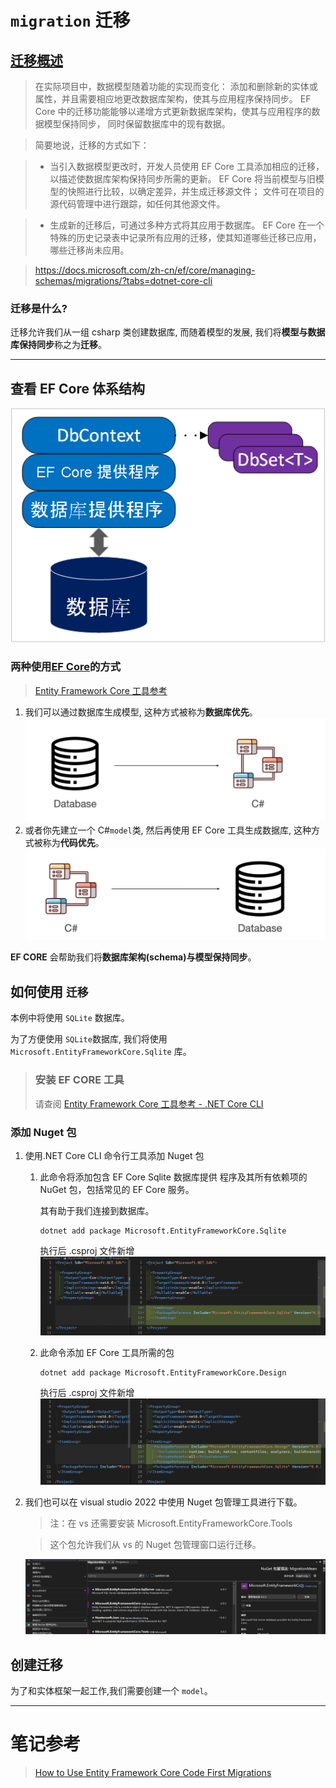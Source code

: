 # `migration` 迁移

## [迁移概述](https://docs.microsoft.com/zh-cn/ef/core/managing-schemas/migrations/?tabs=dotnet-core-cli)

> 在实际项目中，数据模型随着功能的实现而变化：
添加和删除新的实体或属性，并且需要相应地更改数据库架构，使其与应用程序保持同步。 
EF Core 中的迁移功能能够以递增方式更新数据库架构，使其与应用程序的数据模型保持同步，
同时保留数据库中的现有数据。

> 简要地说，迁移的方式如下：

> - 当引入数据模型更改时，开发人员使用 EF Core 工具添加相应的迁移，以描述使数据库架构保持同步所需的更新。
EF Core 将当前模型与旧模型的快照进行比较，以确定差异，并生成迁移源文件；
文件可在项目的源代码管理中进行跟踪，如任何其他源文件。

> - 生成新的迁移后，可通过多种方式将其应用于数据库。 
EF Core 在一个特殊的历史记录表中记录所有应用的迁移，使其知道哪些迁移已应用，哪些迁移尚未应用。

> https://docs.microsoft.com/zh-cn/ef/core/managing-schemas/migrations/?tabs=dotnet-core-cli

### 迁移是什么?

迁移允许我们从一组 csharp 类创建数据库, 而随着模型的发展, 我们将**模型与数据库保持同步**称之为**迁移**。

---

## 查看 EF Core 体系结构

![EF Core 体系结构](./images/EF-Core-Schema.bmp)

### 两种使用[EF Core](https://docs.microsoft.com/zh-cn/ef/core/)的方式

> [Entity Framework Core 工具参考](https://docs.microsoft.com/zh-cn/ef/core/cli/)

1. 我们可以通过数据库生成模型, 这种方式被称为**数据库优先**。
   ![数据库优先](./images/database-first.png)
2. 或者你先建立一个 C#`model`类, 然后再使用 EF Core 工具生成数据库, 这种方式被称为**代码优先**。
   ![代码优先](./images/code-first.png)

**EF CORE** 会帮助我们将**数据库架构(schema)与模型保持同步**。

## 如何使用 `迁移`

本例中将使用 `SQLite` 数据库。

为了方便使用 `SQLite`数据库, 我们将使用 `Microsoft.EntityFrameworkCore.Sqlite` 库。

> ### 安装 EF CORE 工具
>
> 请查阅 [Entity Framework Core 工具参考 - .NET Core CLI](https://docs.microsoft.com/zh-cn/ef/core/cli/dotnet)

### 添加 Nuget 包

1. 使用.NET Core CLI 命令行工具添加 Nuget 包

   1. 此命令将添加包含 EF Core Sqlite 数据库提供 程序及其所有依赖项的 NuGet 包，包括常见的 EF Core 服务。

      其有助于我们连接到数据库。

      ```.NET Core CLI
      dotnet add package Microsoft.EntityFrameworkCore.Sqlite
      ```

      执行后 .csproj 文件新增
      ![执行后的结果](./images/add-package.png)

   2. 此命令添加 EF Core 工具所需的包

      ```.NET Core CLI
      dotnet add package Microsoft.EntityFrameworkCore.Design
      ```

      执行后 .csproj 文件新增
      ![执行后的结果2](./images/add-package2.png)

2. 我们也可以在 visual studio 2022 中使用 Nuget 包管理工具进行下载。

   > 注：在 vs 还需要安装 Microsoft.EntityFrameworkCore.Tools

   > 这个包允许我们从 vs 的 Nuget 包管理窗口运行迁移。

   ![Nuget 包管理工具](./images/vs2022-nuget-manager.png)

## 创建迁移

为了和实体框架一起工作,我们需要创建一个 `model`。

---

# 笔记参考

> [How to Use Entity Framework Core Code First Migrations](https://youtu.be/W9yVjry3VSQ)
